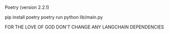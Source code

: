 Poetry (version 2.2.1)

pip install poetry
poetry run python lib/main.py

FOR THE LOVE OF GOD DON'T CHANGE ANY LANGCHAIN DEPENDENCIES